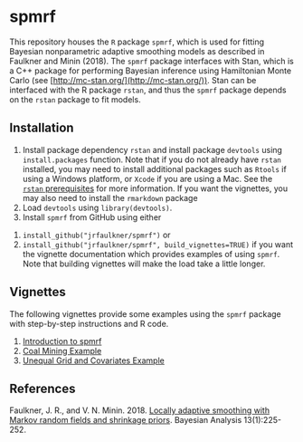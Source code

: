 # spmrf

This repository houses the `R` package `spmrf`, which is used for fitting Bayesian nonparametric adaptive smoothing models as described in Faulkner and Minin (2018).  The `spmrf` package interfaces with Stan, which is a C++ package for performing Bayesian inference using Hamiltonian Monte Carlo (see [http://mc-stan.org/](http://mc-stan.org/)).  Stan can be interfaced with the R package `rstan`, and thus the `spmrf` package depends on the `rstan` package to fit models.

## Installation
1. Install package dependency `rstan` and install package `devtools` using `install.packages` function.  Note that if you do not already have `rstan` installed, you may need to install additional packages such as `Rtools` if using a Windows platform, or `Xcode` if you are using a Mac.  See the [`rstan` prerequisites](https://github.com/stan-dev/rstan/wiki/RStan-Getting-Started#prerequisites) for more information.  If you want the vignettes, you may also need to install the `rmarkdown` package
2. Load `devtools` using `library(devtools)`.
3. Install `spmrf` from GitHub using either
  1) `install_github("jrfaulkner/spmrf")` or
  2) `install_github("jrfaulkner/spmrf", build_vignettes=TRUE)` if you want the vignette documentation which provides examples of using `spmrf`.  Note that building vignettes will make the load take a little longer.

## Vignettes
The following vignettes provide some examples using the `spmrf` package with step-by-step instructions and R code. 

1. [Introduction to spmrf](https://github.com/jrfaulkner/spmrf/blob/master/vignettes/introduction_to_spmrf.Rmd)
2. [Coal Mining Example](https://github.com/jrfaulkner/spmrf/blob/master/vignettes/coal_mining_example.Rmd)
3. [Unequal Grid and Covariates Example](https://github.com/jrfaulkner/spmrf/blob/master/vignettes/unequal_grid_and_covariate_example.Rmd)

## References
Faulkner, J. R., and V. N. Minin. 2018. [Locally adaptive smoothing with Markov random fields and shrinkage priors](http://projecteuclid.org/euclid.ba/1487905413). Bayesian Analysis 13(1):225-252.
